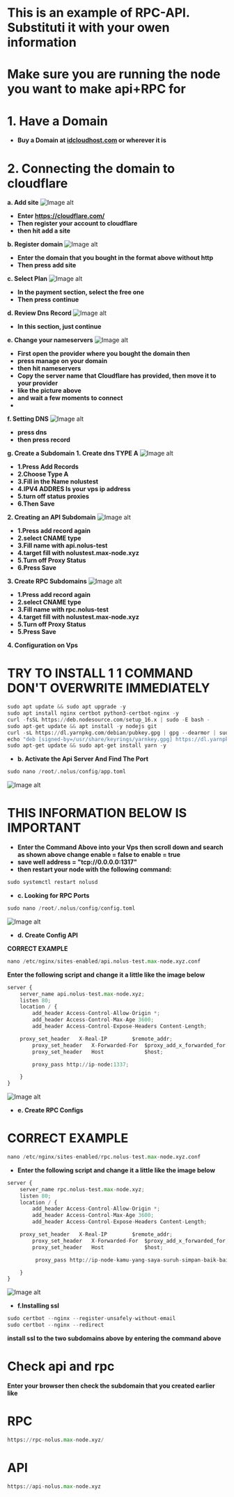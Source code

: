 # This is an example of RPC-API. Substituti it with your owen information

# Make sure you are running the node you want to make api+RPC for

# 1. Have a Domain
- **Buy a Domain at [idcloudhost.com](https://idcloudhost.com/) or wherever it is**

# 2. Connecting the domain to cloudflare

**a. Add site**
![Image alt](https://github.com/Node-max/HOW-TO-MAKE-RPC-API/blob/main/foto/2.png)

- **Enter https://cloudflare.com/**
- **Then register your account to cloudflare**
- **then hit add a site**

**b. Register domain**
![Image alt](https://github.com/Node-max/HOW-TO-MAKE-RPC-API/blob/main/foto/3.jpg)

- **Enter the domain that you bought in the format above without http**
- **Then press add site**

**c. Select Plan**
![Image alt](https://github.com/Node-max/HOW-TO-MAKE-RPC-API/blob/main/foto/4.png)

- **In the payment section, select the free one** 
- **Then press continue**

**d. Review Dns Record**
![Image alt](https://github.com/Node-max/HOW-TO-MAKE-RPC-API/blob/main/foto/5.png)

- **In this section, just continue**

**e. Change your nameservers**
![Image alt](https://github.com/Node-max/HOW-TO-MAKE-RPC-API/blob/main/foto/6.png)

- **First open the provider where you bought the domain then**
- **press manage on your domain**
- **then hit nameservers**
- **Copy the server name that Cloudflare has provided, then move it to your provider**
- **like the picture above**
- **and wait a few moments to connect**
- 
**f. Setting DNS**
![Image alt](https://github.com/Node-max/HOW-TO-MAKE-RPC-API/blob/main/foto/7.jpg)

- **press dns**
- **then press record**

**g. Create a Subdomain**
**1. Create dns TYPE A**
![Image alt](https://github.com/Node-max/HOW-TO-MAKE-RPC-API/blob/main/foto/8.jpg)

- **1.Press Add Records**
- **2.Choose Type A**
- **3.Fill in the Name nolustest**
- **4.IPV4 ADDRES Is your vps ip address**
- **5.turn off status proxies**
- **6.Then Save**

**2. Creating an API Subdomain**
![Image alt](https://github.com/Node-max/HOW-TO-MAKE-RPC-API/blob/main/foto/9.jpg)

- **1.Press add record again**
- **2.select CNAME type**
- **3.Fill name with api.nolus-test**
- **4.target fill with nolustest.max-node.xyz**
- **5.Turn off Proxy Status**
- **6.Press Save**

**3. Create RPC Subdomains**
![Image alt](https://github.com/Node-max/HOW-TO-MAKE-RPC-API/blob/main/foto/10.jpg)

- **1.Press add record again**
- **2.select CNAME type**
- **3.Fill name with rpc.nolus-test**
- **4.target fill with nolustest.max-node.xyz**
- **5.Turn off Proxy Status**
- **5.Press Save**

**4. Configuration on Vps**
# TRY TO INSTALL 1 1 COMMAND DON'T OVERWRITE IMMEDIATELY

```python
sudo apt update && sudo apt upgrade -y
sudo apt install nginx certbot python3-certbot-nginx -y
curl -fsSL https://deb.nodesource.com/setup_16.x | sudo -E bash -
sudo apt-get update && apt install -y nodejs git
curl -sL https://dl.yarnpkg.com/debian/pubkey.gpg | gpg --dearmor | sudo tee /usr/share/keyrings/yarnkey.gpg >/dev/null
echo "deb [signed-by=/usr/share/keyrings/yarnkey.gpg] https://dl.yarnpkg.com/debian stable main" | sudo tee /etc/apt/sources.list.d/yarn.list
sudo apt-get update && sudo apt-get install yarn -y
```
- **b. Activate the Api Server And Find The Port**

```python
sudo nano /root/.nolus/config/app.toml
```
![Image alt](https://github.com/Node-max/HOW-TO-MAKE-RPC-API/blob/main/foto/11.png)

# THIS INFORMATION BELOW IS IMPORTANT

- **Enter the Command Above into your Vps then scroll down and search as shown above change enable = false to enable = true**
- **save well address = "tcp://0.0.0.0:1317"**
- **then restart your node with the following command:**

```python
sudo systemctl restart nolusd
```
- **c. Looking for RPC Ports**

```python
sudo nano /root/.nolus/config/config.toml
```

![Image alt](https://github.com/Node-max/HOW-TO-MAKE-RPC-API/blob/main/foto/12.png)


- **d. Create Config API**

**CORRECT EXAMPLE**

```python
nano /etc/nginx/sites-enabled/api.nolus-test.max-node.xyz.conf
```

**Enter the following script and change it a little like the image below**

```python
server {
    server_name api.nolus-test.max-node.xyz;
    listen 80;
    location / {
        add_header Access-Control-Allow-Origin *;
        add_header Access-Control-Max-Age 3600;
        add_header Access-Control-Expose-Headers Content-Length;

	proxy_set_header   X-Real-IP        $remote_addr;
        proxy_set_header   X-Forwarded-For  $proxy_add_x_forwarded_for;
        proxy_set_header   Host             $host;

        proxy_pass http://ip-node:1337;

    }
}
```
![Image alt](https://github.com/Node-max/HOW-TO-MAKE-RPC-API/blob/main/foto/13.jpg)

- **e. Create RPC Configs**

# CORRECT EXAMPLE
```python
nano /etc/nginx/sites-enabled/rpc.nolus-test.max-node.xyz.conf
```
- **Enter the following script and change it a little like the image below**
```python
server {
    server_name rpc.nolus-test.max-node.xyz;
    listen 80;
    location / {
        add_header Access-Control-Allow-Origin *;
        add_header Access-Control-Max-Age 3600;
        add_header Access-Control-Expose-Headers Content-Length;

	proxy_set_header   X-Real-IP        $remote_addr;
        proxy_set_header   X-Forwarded-For  $proxy_add_x_forwarded_for;
        proxy_set_header   Host             $host;

         proxy_pass http://ip-node-kamu-yang-saya-suruh-simpan-baik-baik:1337;

    }
}
```

![Image alt](https://github.com/Node-max/HOW-TO-MAKE-RPC-API/blob/main/foto/14.jpg)

- **f.Installing ssl**

```python
sudo certbot --nginx --register-unsafely-without-email
sudo certbot --nginx --redirect
```
**install ssl to the two subdomains above by entering the command above**

# Check api and rpc

**Enter your browser then check the subdomain that you created earlier like**
# RPC
```python
https://rpc-nolus.max-node.xyz/
```
# API
```python
https://api-nolus.max-node.xyz
```





